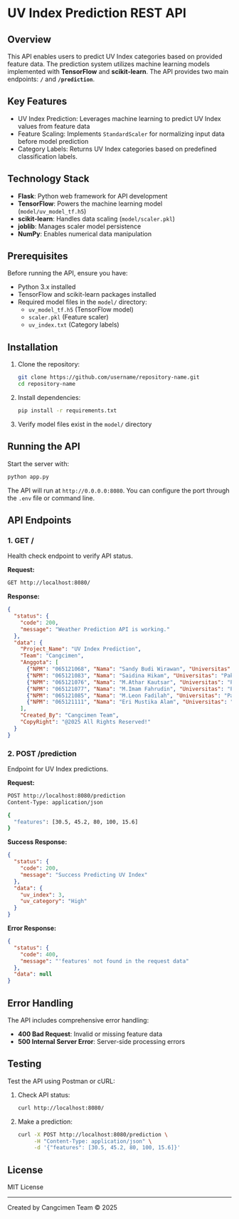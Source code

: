 # UV Index Prediction REST API

## Overview

This API enables users to predict UV Index categories based on provided feature data. The prediction system utilizes machine learning models implemented with **TensorFlow** and **scikit-learn**. The API provides two main endpoints: **`/`** and **`/prediction`**.

## Key Features

* UV Index Prediction: Leverages machine learning to predict UV Index values from feature data
* Feature Scaling: Implements `StandardScaler` for normalizing input data before model prediction
* Category Labels: Returns UV Index categories based on predefined classification labels.

## Technology Stack

* **Flask**: Python web framework for API development
* **TensorFlow**: Powers the machine learning model (`model/uv_model_tf.h5`)
* **scikit-learn**: Handles data scaling (`model/scaler.pkl`)
* **joblib**: Manages scaler model persistence
* **NumPy**: Enables numerical data manipulation

## Prerequisites

Before running the API, ensure you have:

* Python 3.x installed
* TensorFlow and scikit-learn packages installed
* Required model files in the `model/` directory:
  * `uv_model_tf.h5` (TensorFlow model)
  * `scaler.pkl` (Feature scaler)
  * `uv_index.txt` (Category labels)

## Installation

1. Clone the repository:
   ```bash
   git clone https://github.com/username/repository-name.git
   cd repository-name
   ```

2. Install dependencies:
   ```bash
   pip install -r requirements.txt
   ```

3. Verify model files exist in the `model/` directory

## Running the API

Start the server with:

```bash
python app.py
```

The API will run at `http://0.0.0.0:8080`. You can configure the port through the `.env` file or command line.

## API Endpoints

### 1. GET /

Health check endpoint to verify API status.

**Request:**
```bash
GET http://localhost:8080/
```

**Response:**
```json
{
  "status": {
    "code": 200,
    "message": "Weather Prediction API is working."
  },
  "data": {
    "Project_Name": "UV Index Prediction",
    "Team": "Cangcimen",
    "Anggota": [
      {"NPM": "065121068", "Nama": "Sandy Budi Wirawan", "Universitas": "Pakuan"},
      {"NPM": "065121083", "Nama": "Saidina Hikam", "Universitas": "Pakuan"},
      {"NPM": "065121076", "Nama": "M.Athar Kautsar", "Universitas": "Pakuan"},
      {"NPM": "065121077", "Nama": "M.Imam Fahrudin", "Universitas": "Pakuan"},
      {"NPM": "065121085", "Nama": "M.Leon Fadilah", "Universitas": "Pakuan"},
      {"NPM": "065121111", "Nama": "Eri Mustika Alam", "Universitas": "Pakuan"}
    ],
    "Created_By": "Cangcimen Team",
    "CopyRight": "@2025 All Rights Reserved!"
  }
}
```

### 2. POST /prediction

Endpoint for UV Index predictions.

**Request:**
```bash
POST http://localhost:8080/prediction
Content-Type: application/json

{
  "features": [30.5, 45.2, 80, 100, 15.6]
}
```

**Success Response:**
```json
{
  "status": {
    "code": 200,
    "message": "Success Predicting UV Index"
  },
  "data": {
    "uv_index": 3,
    "uv_category": "High"
  }
}
```

**Error Response:**
```json
{
  "status": {
    "code": 400,
    "message": "'features' not found in the request data"
  },
  "data": null
}
```

## Error Handling

The API includes comprehensive error handling:

* **400 Bad Request**: Invalid or missing feature data
* **500 Internal Server Error**: Server-side processing errors

## Testing

Test the API using Postman or cURL:

1. Check API status:
   ```bash
   curl http://localhost:8080/
   ```

2. Make a prediction:
   ```bash
   curl -X POST http://localhost:8080/prediction \
        -H "Content-Type: application/json" \
        -d '{"features": [30.5, 45.2, 80, 100, 15.6]}'
   ```

## License

MIT License

---
Created by Cangcimen Team © 2025
